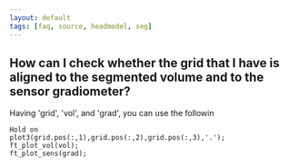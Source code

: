 ```yaml
---
layout: default
tags: [faq, source, headmodel, seg]
---
```


## How can I check whether the grid that I have is aligned to the segmented volume and to the sensor gradiometer?

Having 'grid', 'vol', and 'grad', you can use the followin

    Hold on
    plot3(grid.pos(:,1),grid.pos(:,2),grid.pos(:,3),'.');
    ft_plot_vol(vol);
    ft_plot_sens(grad);
